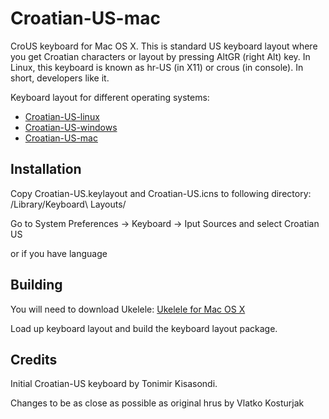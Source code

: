 # Croatian-US-mac

CroUS keyboard for Mac OS X.
This is standard US keyboard layout where you get Croatian characters or layout by pressing AltGR (right Alt) key.
In Linux, this keyboard is known as hr-US (in X11) or crous (in console).
In short, developers like it.

Keyboard layout for different operating systems:
* [Croatian-US-linux](https://github.com/kost/Croatian-US-linux)
* [Croatian-US-windows](https://github.com/kost/Croatian-US-windows)
* [Croatian-US-mac](https://github.com/kost/Croatian-US-mac)

## Installation

Copy Croatian-US.keylayout and Croatian-US.icns to following directory:
/Library/Keyboard\ Layouts/

Go to System Preferences -> Keyboard -> Iput Sources and select Croatian US

or if you have language 

## Building

You will need to download Ukelele:
[Ukelele for Mac OS X](http://scripts.sil.org/cms/scripts/page.php?site_id=nrsi&id=ukelele)

Load up keyboard layout and build the keyboard layout package. 

## Credits

Initial Croatian-US keyboard by Tonimir Kisasondi.

Changes to be as close as possible as original hrus by Vlatko Kosturjak
